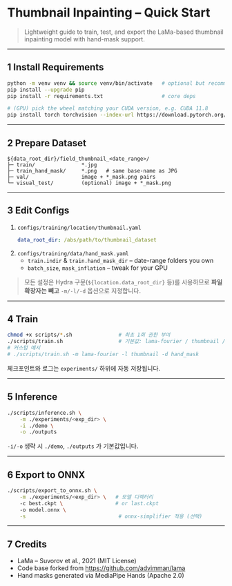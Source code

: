 # Thumbnail Inpainting – Quick Start

> Lightweight guide to train, test, and export the LaMa-based thumbnail inpainting model with hand-mask support.

---

## 1  Install Requirements
```bash
python -m venv venv && source venv/bin/activate   # optional but recommended
pip install --upgrade pip
pip install -r requirements.txt                   # core deps

# (GPU) pick the wheel matching your CUDA version, e.g. CUDA 11.8
pip install torch torchvision --index-url https://download.pytorch.org/whl/cu118
```

---

## 2  Prepare Dataset
```
${data_root_dir}/field_thumbnail_<date_range>/
├─ train/               *.jpg
├─ train_hand_mask/     *.png   # same base-name as JPG
├─ val/                 image + *_mask.png pairs
└─ visual_test/         (optional) image + *_mask.png
```

---

## 3  Edit Configs
1. `configs/training/location/thumbnail.yaml`
   ```yaml
   data_root_dir: /abs/path/to/thumbnail_dataset
   ```
2. `configs/training/data/hand_mask.yaml`
   * `train.indir` & `train.hand_mask_dir` – date-range folders you own
   * `batch_size`, `mask_inflation` – tweak for your GPU

> 모든 설정은 Hydra 구문(`${location.data_root_dir}` 등)를 사용하므로 **파일 확장자는 빼고** `-m/-l/-d` 옵션으로 지정합니다.

---

## 4  Train
```bash
chmod +x scripts/*.sh               # 최초 1회 권한 부여
./scripts/train.sh                  # 기본값: lama-fourier / thumbnail / hand_mask
# 커스텀 예시
# ./scripts/train.sh -m lama-fourier -l thumbnail -d hand_mask
```
체크포인트와 로그는 `experiments/` 하위에 자동 저장됩니다.

---

## 5  Inference
```bash
./scripts/inference.sh \
    -m ./experiments/<exp_dir> \
    -i ./demo \
    -o ./outputs
```
`-i/-o` 생략 시 `./demo`, `./outputs` 가 기본값입니다.

---

## 6  Export to ONNX
```bash
./scripts/export_to_onnx.sh \
    -m ./experiments/<exp_dir> \   # 모델 디렉터리
    -c best.ckpt \                 # or last.ckpt
    -o model.onnx \
    -s                              # onnx-simplifier 적용 (선택)
```

---

## 7  Credits
* LaMa – Suvorov et al., 2021 (MIT License)
* Code base forked from <https://github.com/advimman/lama>
* Hand masks generated via MediaPipe Hands (Apache 2.0)
